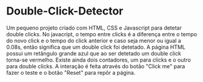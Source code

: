 # Double-Click-Detector

Um pequeno projeto criado com HTML, CSS e Javascript para detetar double clicks. No javacript, o tempo entre clicks é a diferença entre o tempo do novo click e o tempo do click anterior e caso seja menor ou igual a 0.08s, então significa que um double click foi detetado.
A página HTML possui um retângulo grande azul que ao ser detetado um double click torna-se vermelho. Existe ainda dois contadores, um para clicks e o outro para double clicks.
A interação é feita através do botão "Click me" para fazer o teste e o botão "Reset" para repôr a página.
